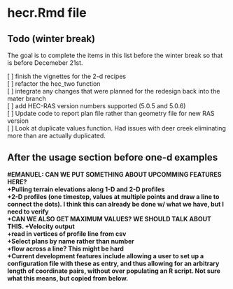 # hecr.Rmd file

## Todo (winter break)
The goal is to complete the items in this list before the winter break so that 
is before Decemeber 21st.   

[ ] finish the vignettes for the 2-d recipes   
[ ] refactor the hec_two function   
[ ] integrate any changes that were planned for the redesign back into the mater branch   
[ ] add HEC-RAS version numbers supported (5.0.5 and 5.0.6)   
[ ] Update code to report plan file rather than geometry file for new RAS version   
[ ] Look at duplicate values function. Had issues with deer creek eliminating more than are actually duplicated.

## After the usage section before one-d examples

**#EMANUEL: CAN WE PUT SOMETHING ABOUT UPCOMMING FEATURES HERE?   
+Pulling terrain elevations along 1-D and 2-D profiles   
+2-D profiles (one timestep, values at multiple points and draw a line to 
connect the dots). I think this can already be done w/ what we have, but I 
need to verify   
+CAN WE ALSO GET MAXIMUM VALUES? WE SHOULD TALK ABOUT THIS. 
+Velocity output   
+read in vertices of profile line from csv   
+Select plans by name rather than number   
+flow across a line? This might be hard   
+Current development features include allowing a user to set up a 
configuration file with these as entry, and thus allowing for an arbitrary 
length of coordinate pairs, without over populating an R script. Not sure what
this  means, but copied from below.**   
